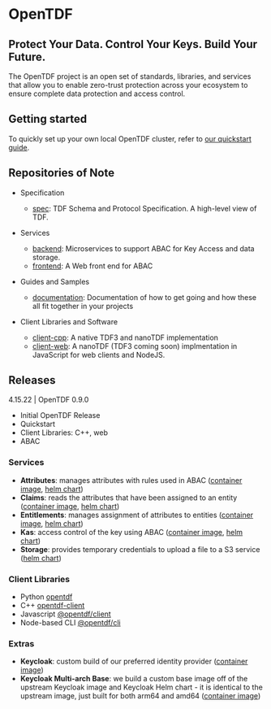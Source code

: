 # OpenTDF

## Protect Your Data. Control Your Keys. Build Your Future.

The OpenTDF project is
an open set of standards, libraries, and services
that allow you to enable zero-trust protection
across your ecosystem
to ensure complete data protection
and access control.

## Getting started

To quickly set up your own local OpenTDF cluster, refer to
[our quickstart guide](https://github.com/opentdf/documentation/tree/main/quickstart).


## Repositories of Note

* Specification
  * [spec](https://github.com/opentdf/spec): TDF Schema and Protocol Specification. A high-level view of TDF.  

* Services
  * [backend](https://github.com/opentdf/backend): Microservices to support ABAC for Key Access and data storage.
  * [frontend](https://github.com/opentdf/frontend): A Web front end for ABAC
* Guides and Samples
  * [documentation](https://github.com/opentdf/documentation): Documentation of how to get going and how these all fit together in your projects

* Client Libraries and Software
  * [client-cpp](https://github.com/opentdf/client-cpp): A native TDF3 and nanoTDF implementation
  * [client-web](https://github.com/opentdf/client-web): A nanoTDF (TDF3 coming soon) implmentation in JavaScript for web clients and NodeJS.

## Releases

4.15.22 | OpenTDF 0.9.0
* Initial OpenTDF Release
* Quickstart
* Client Libraries: C++, web
* ABAC 

### Services

  * **Attributes**: manages attributes with rules used in ABAC ([container image](https://github.com/opentdf/backend/pkgs/container/attributes), [helm chart](https://github.com/opentdf/backend/pkgs/container/charts%2Fattributes))
  * **Claims**: reads the attributes that have been assigned to an entity ([container image](https://github.com/opentdf/backend/pkgs/container/claims), [helm chart](https://github.com/opentdf/backend/pkgs/container/charts%2Fclaims))
  * **Entitlements**: manages assignment of attributes to entities ([container image](https://github.com/opentdf/backend/pkgs/container/entitlements), [helm chart](https://github.com/opentdf/backend/pkgs/container/charts%2Fentitlements))
  * **Kas**: access control of the key using ABAC ([container image](https://github.com/opentdf/backend/pkgs/container/kas), [helm chart](https://github.com/opentdf/backend/pkgs/container/charts%2Fkas))
  * **Storage**: provides temporary credentials to upload a file to a S3 service ([helm chart](https://github.com/opentdf/backend/pkgs/container/charts%2Fstorage))

### Client Libraries

  * Python [opentdf](https://pypi.org/project/opentdf/)
  * C++ [opentdf-client](https://conan.io/center/opentdf-client)
  * Javascript [@opentdf/client](https://github.com/opentdf/client-web/packages/1152758)
  * Node-based CLI [@opentdf/cli](https://github.com/opentdf/client-web/packages/1158071)

### Extras
  * **Keycloak**: custom build of our preferred identity provider ([container image](https://github.com/opentdf/backend/pkgs/container/keycloak))
  * **Keycloak Multi-arch Base**: we build a custom base image off of the upstream Keycloak image and Keycloak Helm chart - it is identical to the upstream image, just built for both arm64 and amd64 ([container image](https://github.com/opentdf/backend/pkgs/container/keycloak-multiarch-base))
